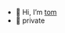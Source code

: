 - 👋 Hi, I’m [tom](@4tom2)
- 👀 private

<!---
4tom2/4tom2 is a ✨ special ✨ repository because its `README.md` (this file) appears on your GitHub profile.
You can click the Preview link to take a look at your changes.
--->
